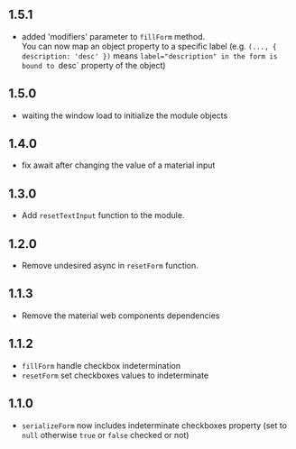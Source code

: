 ## 1.5.1

- added 'modifiers' parameter to `fillForm` method.  
    You can now map an object property to a specific label (e.g. `(..., { description: 'desc' })` means `label="description" in the form is bound to `desc` property of the object)

## 1.5.0

- waiting the window load to initialize the module objects

## 1.4.0

- fix await after changing the value of a material input


## 1.3.0

- Add `resetTextInput` function to the module.

## 1.2.0

- Remove undesired async in `resetForm` function.

## 1.1.3

- Remove the material web components dependencies

## 1.1.2

- `fillForm` handle checkbox indetermination
- `resetForm` set checkboxes values to indeterminate

## 1.1.0

- `serializeForm` now includes indeterminate checkboxes property (set to `null` otherwise `true` or `false` checked or not)
